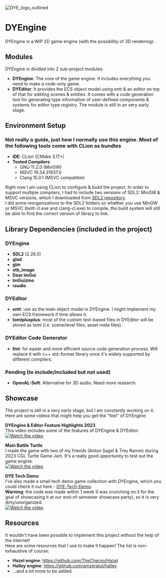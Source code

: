 ![DYE_logo_outlined](https://user-images.githubusercontent.com/8101387/219255174-fdb29aa7-6c08-42ca-9365-a86e0d774d94.png)
# DYEngine
DYEngine is a WIP 2D game engine (with the possibility of 3D rendering).

## Modules
DYEngine is divided into 2 sub-project modules:
* **DYEngine**: The core of the game engine. It includes everything you need to make a code-only game.
* **DYEditor**: It provides the ECS object model using entt & an editor on top of that for editting scenes & entities. It comes with a code generation tool for generating type information of user-defined components & systems for editor type registry. The module is still in an very early stage.

## Environment Setup
### Not really a guide, just how I normally use this engine. Most of the following tools come with CLion as bundles
- **IDE**: CLion (CMake 3.17+)
- **Tested Compilers**: 
  - GNU 11.2.0 (MinGW)
  - MSVC 19.34.31937.0
  - Clang 15.0.1 (MSVC compatible)

Right now I am using CLion to configure & build the project.
In order to support multiple compilers, I had to include two versions of SDL2: MinGW & MSVC versions, which I downloaded from [SDL2 repository](https://github.com/libsdl-org/SDL/releases).  
I did some reorganizations to the SDL2 folders so whether you use MinGW or MSVC (both cl.exe and clang-cl.exe) to compile, the build system will still be able to find the correct version of library to link.

## Library Dependencies (included in the project)
### DYEngine
- **SDL2** (2.26.5)
- **glad**
- **glm**
- **stb_image**
- **Dear ImGui**
- **ImGuizmo**
- **raudio**
### DYEditor
- **entt**: use as the main object model in DYEngine. I might implement my own ECS framework if time allows it.
- **tomlplusplus**: most of the custom text-based files in DYEditor will be stored as toml (i.e. scene/level files, asset meta files).
### DYEditor Code Generator
- **fmt**: for easier and more efficient source code generation process. Will replace it with c++ std::format library once it's widely supported by different compilers. 
### Pending (to include/included but not used)
- **OpenAL-Soft**: Alternative for 3D audio. Need more research.

## Showcase
The project is still in a very early stage, but I am constantly working on it.  
Here are some videos that might help you get the "feel" of DYEngine:
  
**DYEngine & Editor Feature Highlights 2023**  
This video includes some of the features of DYEngine & DYEditor.  
[![Watch the video](https://img.youtube.com/vi/ZrwCcynemSA/maxresdefault.jpg)](https://youtu.be/ZrwCcynemSA)  

**Main Battle Turtle**  
I made the game with two of my friends (Anton Sagel & Trey Ramm) during 2023 CGL Turtle Game Jam.
It's a really good opportunity to test out the game engine.  
[![Watch the video](https://img.youtube.com/vi/CldpJoQgW-Q/maxresdefault.jpg)](https://youtu.be/CldpJoQgW-Q)  

**DYE Tech Demo**  
I've also made a small tech demo game collection with DYEngine, which you could check it out here - [DYE-Tech-Demo](https://github.com/ta-david-yu/DYE-Tech-Demo).  
**Warning**: the code was made within 1 week (I was crunching on it for the goal of showcasing it at our end-of-semester showcase party), so it is very dirty/unorganized.  
[![Watch the video](https://img.youtube.com/vi/0tD2ZouCuN4/maxresdefault.jpg)](https://youtu.be/0tD2ZouCuN4)  

## Resources
It wouldn't have been possible to implement this project without the help of the internet!  
Here are some resources that I use to make it happen! The list is non-exhaustive of course:  
* **Hazel engine**: https://github.com/TheCherno/Hazel
* **Halley engine**: https://github.com/amzeratul/halley
* ...and a lot more to be added.
